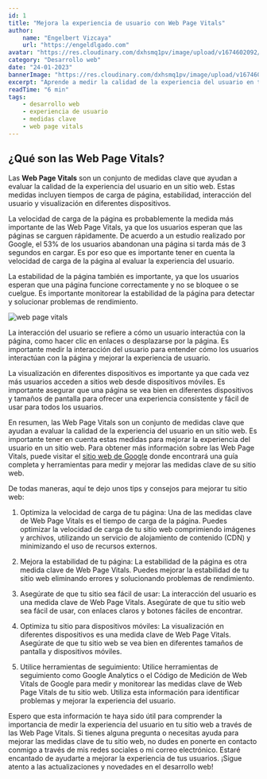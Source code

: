 ```yaml
---
id: 1
title: "Mejora la experiencia de usuario con Web Page Vitals"
author:
    name: "Engelbert Vizcaya"
    url: "https://engeldlgado.com"
avatar: "https://res.cloudinary.com/dxhsmq1pv/image/upload/v1674602092/engeldlgado/avatar_zxqozh.jpg"
category: "Desarrollo web"
date: "24-01-2023"
bannerImage: "https://res.cloudinary.com/dxhsmq1pv/image/upload/v1674606061/engeldlgado/post/core-web-vitals-banner_tbusx2.jpg"
excerpt: "Aprende a medir la calidad de la experiencia del usuario en tu sitio web con las medidas clave de Web Page Vitals: tiempos de carga, estabilidad, interacción y visualización en diferentes dispositivos."
readTime: "6 min"
tags:
    - desarrollo web
    - experiencia de usuario
    - medidas clave
    - web page vitals
---
```


## ¿Qué son las Web Page Vitals?

Las **Web Page Vitals** son un conjunto de medidas clave que ayudan a evaluar la calidad de la experiencia del usuario en un sitio web. Estas medidas incluyen tiempos de carga de página, estabilidad, interacción del usuario y visualización en diferentes dispositivos.

La velocidad de carga de la página es probablemente la medida más importante de las Web Page Vitals, ya que los usuarios esperan que las páginas se carguen rápidamente. De acuerdo a un estudio realizado por Google, el 53% de los usuarios abandonan una página si tarda más de 3 segundos en cargar. Es por eso que es importante tener en cuenta la velocidad de carga de la página al evaluar la experiencia del usuario.

La estabilidad de la página también es importante, ya que los usuarios esperan que una página funcione correctamente y no se bloquee o se cuelgue. Es importante monitorear la estabilidad de la página para detectar y solucionar problemas de rendimiento.

![web page vitals](https://res.cloudinary.com/dxhsmq1pv/image/upload/v1674605705/engeldlgado/post/core-web-vitals_gwwagg.png)

La interacción del usuario se refiere a cómo un usuario interactúa con la página, como hacer clic en enlaces o desplazarse por la página. Es importante medir la interacción del usuario para entender cómo los usuarios interactúan con la página y mejorar la experiencia de usuario.

La visualización en diferentes dispositivos es importante ya que cada vez más usuarios acceden a sitios web desde dispositivos móviles. Es importante asegurar que una página se vea bien en diferentes dispositivos y tamaños de pantalla para ofrecer una experiencia consistente y fácil de usar para todos los usuarios.

En resumen, las Web Page Vitals son un conjunto de medidas clave que ayudan a evaluar la calidad de la experiencia del usuario en un sitio web. Es importante tener en cuenta estas medidas para mejorar la experiencia del usuario en un sitio web. Para obtener más información sobre las Web Page Vitals, puede visitar el <a href='https://developers.google.com/web/tools/web-vitals' target='_blank' rel='nofollow'>sitio web de Google</a> donde encontrará una guía completa y herramientas para medir y mejorar las medidas clave de su sitio web.

De todas maneras, aquí te dejo unos tips y consejos para mejorar tu sitio web:

1.  Optimiza la velocidad de carga de tu página: Una de las medidas clave de Web Page Vitals es el tiempo de carga de la página. Puedes optimizar la velocidad de carga de tu sitio web comprimiendo imágenes y archivos, utilizando un servicio de alojamiento de contenido (CDN) y minimizando el uso de recursos externos.

2.  Mejora la estabilidad de tu página: La estabilidad de la página es otra medida clave de Web Page Vitals. Puedes mejorar la estabilidad de tu sitio web eliminando errores y solucionando problemas de rendimiento.

3.  Asegúrate de que tu sitio sea fácil de usar: La interacción del usuario es una medida clave de Web Page Vitals. Asegúrate de que tu sitio web sea fácil de usar, con enlaces claros y botones fáciles de encontrar.

4.  Optimiza tu sitio para dispositivos móviles: La visualización en diferentes dispositivos es una medida clave de Web Page Vitals. Asegúrate de que tu sitio web se vea bien en diferentes tamaños de pantalla y dispositivos móviles.

5.  Utilice herramientas de seguimiento: Utilice herramientas de seguimiento como Google Analytics o el Código de Medición de Web Vitals de Google para medir y monitorear las medidas clave de Web Page Vitals de tu sitio web. Utiliza esta información para identificar problemas y mejorar la experiencia del usuario.

Espero que esta información te haya sido útil para comprender la importancia de medir la experiencia del usuario en tu sitio web a través de las Web Page Vitals. Si tienes alguna pregunta o necesitas ayuda para mejorar las medidas clave de tu sitio web, no dudes en ponerte en contacto conmigo a través de mis redes sociales o mi correo electrónico. Estaré encantado de ayudarte a mejorar la experiencia de tus usuarios. ¡Sigue atento a las actualizaciones y novedades en el desarrollo web!